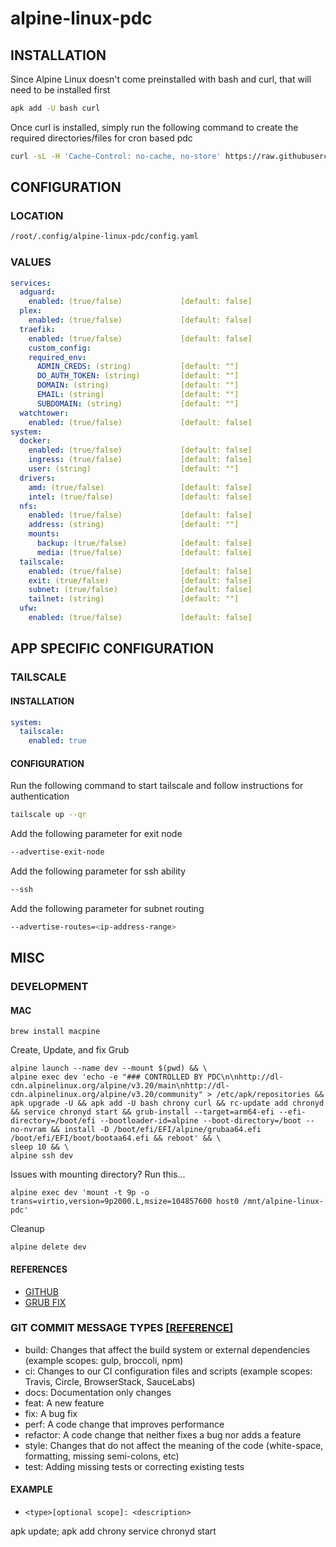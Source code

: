 # alpine-linux-pdc

## INSTALLATION

Since Alpine Linux doesn't come preinstalled with bash and curl, that will need to be installed first

```bash
apk add -U bash curl
```

Once curl is installed, simply run the following command to create the required directories/files for cron based pdc

```bash
curl -sL -H 'Cache-Control: no-cache, no-store' https://raw.githubusercontent.com/chadwagoner/alpine-linux-pdc/main/init | bash
```

## CONFIGURATION

### LOCATION 

```bash
/root/.config/alpine-linux-pdc/config.yaml
```

### VALUES

```yaml
services:
  adguard:
    enabled: (true/false)             [default: false]
  plex:
    enabled: (true/false)             [default: false]
  traefik:
    enabled: (true/false)             [default: false]
    custom_config:
    required_env:
      ADMIN_CREDS: (string)           [default: ""]
      DO_AUTH_TOKEN: (string)         [default: ""]
      DOMAIN: (string)                [default: ""]
      EMAIL: (string)                 [default: ""]
      SUBDOMAIN: (string)             [default: ""]
  watchtower:
    enabled: (true/false)             [default: false]
system:
  docker:
    enabled: (true/false)             [default: false]
    ingress: (true/false)             [default: false]
    user: (string)                    [default: ""]
  drivers:
    amd: (true/false)                 [default: false]
    intel: (true/false)               [default: false]
  nfs:
    enabled: (true/false)             [default: false]
    address: (string)                 [default: ""]
    mounts:
      backup: (true/false)            [default: false]
      media: (true/false)             [default: false]
  tailscale:
    enabled: (true/false)             [default: false]
    exit: (true/false)                [default: false]
    subnet: (true/false)              [default: false]
    tailnet: (string)                 [default: ""]
  ufw:
    enabled: (true/false)             [default: false]
```

## APP SPECIFIC CONFIGURATION

### TAILSCALE

#### INSTALLATION

```yaml
system:
  tailscale:
    enabled: true
```

#### CONFIGURATION

Run the following command to start tailscale and follow instructions for authentication

```bash
tailscale up --qr
```

Add the following parameter for exit node

```bash
--advertise-exit-node
```

Add the following parameter for ssh ability

```bash
--ssh
```

Add the following parameter for subnet routing

```bash
--advertise-routes=<ip-address-range>
```

## MISC

### DEVELOPMENT

#### MAC

```
brew install macpine
```

Create, Update, and fix Grub

```
alpine launch --name dev --mount $(pwd) && \
alpine exec dev 'echo -e "### CONTROLLED BY PDC\n\nhttp://dl-cdn.alpinelinux.org/alpine/v3.20/main\nhttp://dl-cdn.alpinelinux.org/alpine/v3.20/community" > /etc/apk/repositories && apk upgrade -U && apk add -U bash chrony curl && rc-update add chronyd && service chronyd start && grub-install --target=arm64-efi --efi-directory=/boot/efi --bootloader-id=alpine --boot-directory=/boot --no-nvram && install -D /boot/efi/EFI/alpine/grubaa64.efi /boot/efi/EFI/boot/bootaa64.efi && reboot' && \
sleep 10 && \
alpine ssh dev
```

Issues with mounting directory? Run this...

```
alpine exec dev 'mount -t 9p -o trans=virtio,version=9p2000.L,msize=104857600 host0 /mnt/alpine-linux-pdc'
```

Cleanup

```
alpine delete dev
```

#### REFERENCES
* [GITHUB](https://github.com/beringresearch/macpine)
* [GRUB FIX](https://wiki.alpinelinux.org/wiki/Release_Notes_for_Alpine_3.20.0#grub_2.12)

### GIT COMMIT MESSAGE TYPES [[REFERENCE]](https://www.conventionalcommits.org/en/v1.0.0/)

* build: Changes that affect the build system or external dependencies (example scopes: gulp, broccoli, npm)
* ci: Changes to our CI configuration files and scripts (example scopes: Travis, Circle, BrowserStack, SauceLabs)
* docs: Documentation only changes
* feat: A new feature
* fix: A bug fix
* perf: A code change that improves performance
* refactor: A code change that neither fixes a bug nor adds a feature
* style: Changes that do not affect the meaning of the code (white-space, formatting, missing semi-colons, etc)
* test: Adding missing tests or correcting existing tests

#### EXAMPLE

* `<type>[optional scope]: <description>`

apk update; apk add chrony
service chronyd start